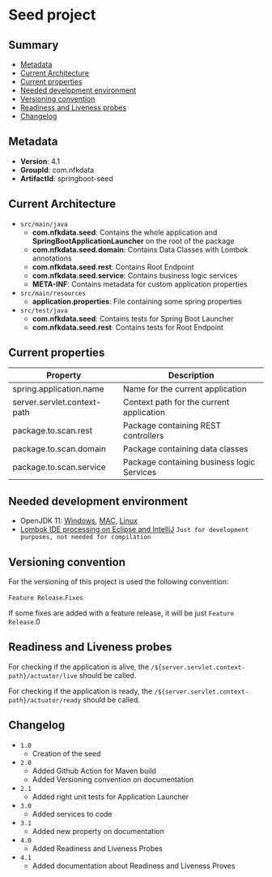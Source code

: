 # Seed project

## Summary

- [Metadata](#metadata)
- [Current Architecture](#current-architecture)
- [Current properties](#current-properties)
- [Needed development environment](#needed-development-environment)
- [Versioning convention](#versioning-convention)
- [Readiness and Liveness probes](#readiness-and-liveness-probes)
- [Changelog](#changelog)

## Metadata

- **Version**: 4.1
- **GroupId**: com.nfkdata
- **ArtifactId**: springboot-seed

## Current Architecture

- `src/main/java`
	- **com.nfkdata.seed**: Contains the whole application and **SpringBootApplicationLauncher** on the root of the package
	- **com.nfkdata.seed.domain**: Contains Data Classes with Lombok annotations
	- **com.nfkdata.seed.rest**: Contains Root Endpoint
	- **com.nfkdata.seed.service**: Contains business logic services
	- **META-INF**: Contains metadata for custom application properties
- `src/main/resources`
	- **application.properties**: File containing some spring properties
- `src/test/java`
	- **com.nfkdata.seed**: Contains tests for Spring Boot Launcher
	- **com.nfkdata.seed.rest**: Contains tests for Root Endpoint

## Current properties

| Property                     | Description                                 |
|------------------------------|---------------------------------------------|
| spring.application.name      | Name for the current application            |
| server.servlet.context-path  | Context path for the current application    |
| package.to.scan.rest         | Package containing REST controllers         |
| package.to.scan.domain       | Package containing data classes             |
| package.to.scan.service      | Package containing business logic Services  |

## Needed development environment

- OpenJDK 11: [Windows](https://download.java.net/java/GA/jdk11/9/GPL/openjdk-11.0.2_windows-x64_bin.zip), [MAC](https://download.java.net/java/GA/jdk11/9/GPL/openjdk-11.0.2_osx-x64_bin.tar.gz), [Linux](https://download.java.net/java/GA/jdk11/9/GPL/openjdk-11.0.2_linux-x64_bin.tar.gz)
- [Lombok IDE processing on Eclipse and IntelliJ](https://www.baeldung.com/lombok-ide) `Just for development purposes, not needed for compilation`

## Versioning convention

For the versioning of this project is used the following convention:

`Feature Release`.`Fixes`

If some fixes are added with a feature release, it will be just `Feature Release`.0

## Readiness and Liveness probes

For checking if the application is alive, the `/${server.servlet.context-path}/actuator/live` should be called.

For checking if the application is ready, the `/${server.servlet.context-path}/actuator/ready` should be called.

## Changelog

- `1.0`
	- Creation of the seed
- `2.0`
	- Added Github Action for Maven build
	- Added Versioning convention on documentation
- `2.1`
	- Added right unit tests for Application Launcher
- `3.0`
	- Added services to code
- `3.1`
	- Added new property on documentation
- `4.0`
	- Added Readiness and Liveness Probes
- `4.1`
	- Added documentation about Readiness and Liveness Proves 
